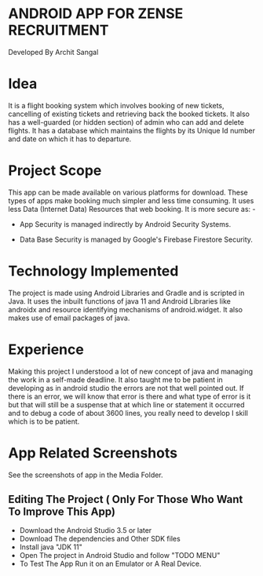 # ANDROID APP FOR ZENSE RECRUITMENT 

 Developed By Archit Sangal 
  

# Idea 

  

It is a flight booking system which involves booking of new tickets, cancelling of existing tickets and retrieving back the booked tickets. It also has a well-guarded (or hidden section) of admin who can add and delete flights. It has a database which maintains the flights by its Unique Id number and date on which it has to departure. 

  

# Project Scope 

  

This app can be made available on various platforms for download. These types of apps make booking much simpler and less time consuming. It uses less Data (Internet Data) Resources that web booking. It is more secure as: - 

- App Security is managed indirectly by Android Security Systems. 

- Data Base Security is managed by Google's Firebase Firestore Security. 

  

# Technology Implemented 

 

The project is made using Android Libraries and Gradle and is scripted in Java. It uses the inbuilt functions of java 11 and Android Libraries like androidx and resource identifying mechanisms of android.widget. It also makes use of email packages of java. 

 

# Experience 

Making this project I understood a lot of new concept of java and managing the work in a self-made deadline. It also taught me to be patient in developing as in android studio the errors are not that well pointed out. If there is an error, we will know that error is there and what type of error is it but that will still be a suspense that at which line or statement it occurred and to debug a code of about 3600 lines, you really need to develop I skill which is to be patient.

# App Related Screenshots

See the screenshots of app in the Media Folder.

## Editing The Project ( Only For Those Who Want To Improve This App)

- Download the Android Studio 3.5 or later
- Download The dependencies and Other SDK files
- Install java "JDK 11"
- Open The project in Android Studio and follow "TODO MENU"
- To Test The App Run it on an Emulator or A Real Device.
